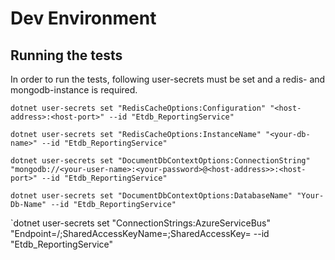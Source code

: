 # Dev Environment

## Running the tests

In order to run the tests, following user-secrets must be set and a redis- and mongodb-instance is required.

`dotnet user-secrets set "RedisCacheOptions:Configuration" "<host-address>:<host-port>" --id "Etdb_ReportingService"`

`dotnet user-secrets set "RedisCacheOptions:InstanceName" "<your-db-name>" --id "Etdb_ReportingService"`

`dotnet user-secrets set "DocumentDbContextOptions:ConnectionString" "mongodb://<your-user-name>:<your-password>@<host-address>>:<host-port>" --id "Etdb_ReportingService"`

`dotnet user-secrets set "DocumentDbContextOptions:DatabaseName" "Your-Db-Name" --id "Etdb_ReportingService"`

`dotnet user-secrets set "ConnectionStrings:AzureServiceBus" "Endpoint=<ServiceBusAddress>/;SharedAccessKeyName=<AccessKeyName>;SharedAccessKey=<key> --id "Etdb_ReportingService"
